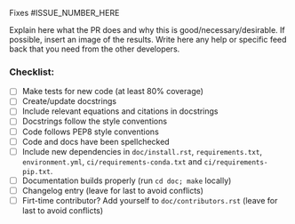 Fixes #ISSUE_NUMBER_HERE

Explain here what the PR does and why this is good/necessary/desirable. If
possible, insert an image of the results. Write here any help or specific feed
back that you need from the other developers.

### Checklist:

- [ ] Make tests for new code (at least 80% coverage)
- [ ] Create/update docstrings
- [ ] Include relevant equations and citations in docstrings
- [ ] Docstrings follow the style conventions
- [ ] Code follows PEP8 style conventions
- [ ] Code and docs have been spellchecked
- [ ] Include new dependencies in `doc/install.rst`, `requirements.txt`, `environment.yml`, `ci/requirements-conda.txt` and `ci/requirements-pip.txt`.
- [ ] Documentation builds properly (run `cd doc; make` locally)
- [ ] Changelog entry (leave for last to avoid conflicts)
- [ ] Firt-time contributor? Add yourself to `doc/contributors.rst` (leave for last to avoid conflicts)

